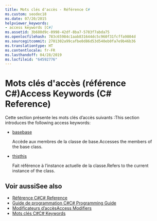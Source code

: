 ```yaml
---
title: Mots clés d'accès - Référence C#
ms.custom: seodec18
ms.date: 07/20/2015
helpviewer_keywords:
- access keywords [C#]
ms.assetid: 3b680d9c-0998-42df-8ba7-5783f7abda75
ms.openlocfilehash: 783c65984c1aab831644dc5c960f31fcffa9804d
ms.sourcegitcommit: 2701302a99cafbe0d86d53d540eb0fa7e9b46b36
ms.translationtype: HT
ms.contentlocale: fr-FR
ms.lasthandoff: 04/28/2019
ms.locfileid: "64592776"
---
```

# <a name="access-keywords-c-reference"></a><span data-ttu-id="9e7fd-102">Mots clés d'accès (référence C#)</span><span class="sxs-lookup"><span data-stu-id="9e7fd-102">Access Keywords (C# Reference)</span></span>
<span data-ttu-id="9e7fd-103">Cette section présente les mots clés d’accès suivants :</span><span class="sxs-lookup"><span data-stu-id="9e7fd-103">This section introduces the following access keywords:</span></span>  
  
- [<span data-ttu-id="9e7fd-104">base</span><span class="sxs-lookup"><span data-stu-id="9e7fd-104">base</span></span>](../../../csharp/language-reference/keywords/base.md)  
  
     <span data-ttu-id="9e7fd-105">Accède aux membres de la classe de base.</span><span class="sxs-lookup"><span data-stu-id="9e7fd-105">Accesses the members of the base class.</span></span>  
  
- [<span data-ttu-id="9e7fd-106">this</span><span class="sxs-lookup"><span data-stu-id="9e7fd-106">this</span></span>](../../../csharp/language-reference/keywords/this.md)  
  
     <span data-ttu-id="9e7fd-107">Fait référence à l’instance actuelle de la classe.</span><span class="sxs-lookup"><span data-stu-id="9e7fd-107">Refers to the current instance of the class.</span></span>  
  
## <a name="see-also"></a><span data-ttu-id="9e7fd-108">Voir aussi</span><span class="sxs-lookup"><span data-stu-id="9e7fd-108">See also</span></span>

- [<span data-ttu-id="9e7fd-109">Référence C#</span><span class="sxs-lookup"><span data-stu-id="9e7fd-109">C# Reference</span></span>](../../../csharp/language-reference/index.md)
- [<span data-ttu-id="9e7fd-110">Guide de programmation C#</span><span class="sxs-lookup"><span data-stu-id="9e7fd-110">C# Programming Guide</span></span>](../../../csharp/programming-guide/index.md)
- [<span data-ttu-id="9e7fd-111">Modificateurs d’accès</span><span class="sxs-lookup"><span data-stu-id="9e7fd-111">Access Modifiers</span></span>](../../../csharp/language-reference/keywords/access-modifiers.md)
- [<span data-ttu-id="9e7fd-112">Mots clés C#</span><span class="sxs-lookup"><span data-stu-id="9e7fd-112">C# Keywords</span></span>](../../../csharp/language-reference/keywords/index.md)

